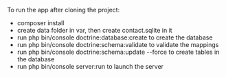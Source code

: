 To run the app after cloning the project: 
- composer install 
- create data folder in var, then create contact.sqlite in it 
- run php bin/console doctrine:database:create to create the database
- run php bin/console doctrine:schema:validate to validate the mappings
- run php bin/console doctrine:schema:update --force to create tables in the database
- run php bin/console server:run  to launch the server

